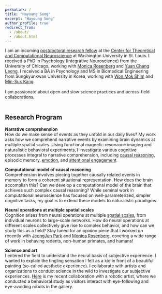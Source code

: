 ```yaml
---
permalink: /
title: "Hayoung Song"
excerpt: "Hayoung Song"
author_profile: true
redirect_from: 
  - /about/
  - /about.html
---
```


I am an incoming [postdoctoral research fellow](https://neuroscience.wustl.edu/hayoung-song-to-join-washu-as-ctcn-fellow/) at the [Center for Theoretical and Computational Neuroscience](https://ctcn.wustl.edu/) at Washington University in St. Louis. I received a PhD in Psychology (Integrative Neuroscience) from the University of Chicago, working with [Monica Rosenberg](https://cablab.uchicago.edu/) and [Yuan Chang Leong](https://mcnlab.uchicago.edu/). I received a BA in Psychology and MS in Biomedical Engineering from Sungkyunkwan University in Korea, working with [Won Mok Shim](http://wshimlab.com/) and [Min-Suk Kang](https://sites.google.com/view/vcnlskku/vcnl-lab).
<br/>
<br/>
I am passionate about open and slow science practices and across-field collaborations.
<br/>
<br/>
## Research Program

**Narrative comprehension**<br/>
How do we make sense of events as they unfold in our daily lives? My work asks how we comprehend narrative events by examining brain dynamics at multiple spatial scales. Using functional magnetic resonance imaging and naturalistic behavioral experiments, I investigate various cognitive processes integral to narrative comprehension, including [causal reasoning](https://doi.org/10.1523/JNEUROSCI.0037-21.2021), episodic memory, [emotion](https://www.biorxiv.org/content/10.1101/2023.11.14.566767v2), and [attentional engagement](https://doi.org/10.1073/pnas.2021905118).

**Computational model of causal reasoning**<br/>
Comprehension involves piecing together causally related events in memory to form a coherent situational representation. How does the brain accomplish this? Can we develop a computational model of the brain that achieves such complex causal reasoning? While seminal work in computational neuroscience has focused on well-parameterized, simpler cognitive tasks, my goal is to extend these models to naturalistic paradigms.

**Neural operations at multiple spatial scales**<br/>
Cognition arises from neural operations at multiple [spatial scales](https://doi.org/10.7554/eLife.85487), from individual neurons to large-scale networks. How do neural operations at different scales collectively give rise to complex behavior, and how can we study this as a field? Stay tuned for an opinion piece that I worked on recently with [JeongJun Park](https://scholar.google.com/citations?user=-ATBHAIAAAAJ&hl=en&oi=ao) and [Monica Rosenberg](https://cablab.uchicago.edu/), covering a wide range of work in behaving rodents, non-human primates, and humans!

**Science and art**<br/>
I entered the field to understand the neural basis of subjective experience. I wanted to explain the tingling sensation I felt as a kid in front of a beautiful painting (so-called aesthetic experience). I collaborate with artists and organizations to conduct science in the wild to investigate our subjective experiences. [Here](https://yukyeomkim.com/Eye-Contact) is my recent collaboration with a robotic artist, where we conducted a behavioral study as visitors interact with eye-following and eye-avoiding robots in the gallery.<br/>
<br/>
<br/>

